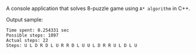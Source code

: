 A console application that solves 8-puzzle game using `A* algorithm` in C++.  

Output sample:
```
Time spent: 0.254331 sec
Possible steps: 1097
Actual steps: 22
Steps: U L D R D L U R R D L U U L D R R U L D L U
```
